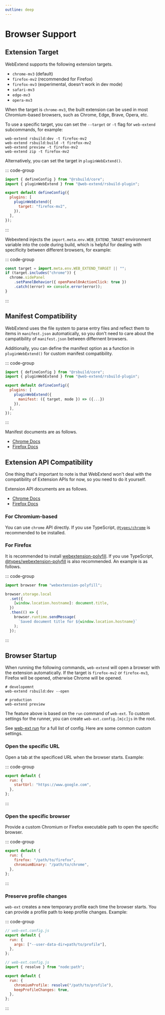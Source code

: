 ```yaml
---
outline: deep
---
```


# Browser Support

## Extension Target

WebExtend supports the following extension targets.

- `chrome-mv3` (default)
- `firefox-mv2` (recommended for Firefox)
- `firefox-mv3` (experimental, doesn't work in dev mode)
- `safari-mv3`
- `edge-mv3`
- `opera-mv3`

When the target is `chrome-mv3`, the built extension can be used in most Chromium-based browsers, such as Chrome, Edge, Brave, Opera, etc.

To use a specific target, you can set the `--target` or `-t` flag for `web-extend` subcommands, for example:

```shell
web-extend rsbuild:dev -t firefox-mv2
web-extend rsbuild:build -t firefox-mv2
web-extend preview -t firefox-mv2
web-extend zip -t firefox-mv2
```

Alternatively, you can set the target in `pluginWebExtend()`.

::: code-group

```js [rsbuild.config.ts]
import { defineConfig } from "@rsbuild/core";
import { pluginWebExtend } from "@web-extend/rsbuild-plugin";

export default defineConfig({
  plugins: [
    pluginWebExtend({
      target: "firefox-mv2",
    }),
  ],
});
```

:::

Webextend injects the `import.meta.env.WEB_EXTEND_TARGET` environment variable into the code during build, which is helpful for dealing with specificity between different browsers, for example:

::: code-group

```js [src/background.js]
const target = import.meta.env.WEB_EXTEND_TARGET || "";
if (target.includes("chrome")) {
  chrome.sidePanel
    .setPanelBehavior({ openPanelOnActionClick: true })
    .catch((error) => console.error(error));
}
```

:::

## Manifest Compatibility

WebExtend uses the file system to parse entry files and reflect them to items in `manifest.json` automatically, so you don't need to care about the campatibility of `manifest.json` between differnent browsers.

Additionally, you can define the manifest option as a function in `pluginWebExtend()` for custom manifest compatibility.

::: code-group

```js [rsbuild.config.ts]
import { defineConfig } from "@rsbuild/core";
import { pluginWebExtend } from "@web-extend/rsbuild-plugin";

export default defineConfig({
  plugins: [
    pluginWebExtend({
      manifest: ({ target, mode }) => ({...})
    }),
  ],
});
```

:::

Manifest documents are as follows.

- [Chrome Docs](https://developer.chrome.com/docs/extensions/reference/manifest)
- [Firefox Docs](https://developer.mozilla.org/en-US/docs/Mozilla/Add-ons/WebExtensions/manifest.json)

## Extension API Compatibility

One thing that's important to note is that WebExtend won't deal with the compatibility of Extension APIs for now, so you need to do it yourself.

Extension API documents are as follows.

- [Chrome Docs](https://developer.chrome.com/docs/extensions/reference/api)
- [Firefox Docs](https://developer.mozilla.org/en-US/docs/Mozilla/Add-ons/WebExtensions/API)

### For Chromium-based

You can use `chrome` API directly. If you use TypeScript, [`@types/chrome`](https://www.npmjs.com/package/@types/chrome) is recommended to be installed.

### For Firefox

It is recommended to install [webextension-polyfill](https://www.npmjs.com/package/webextension-polyfill). If you use TypeScript, [@types/webextension-polyfill](https://www.npmjs.com/package/@types/webextension-polyfill) is also recommended. An example is as follows.

::: code-group

```js [src/content.js]
import browser from "webextension-polyfill";

browser.storage.local
  .set({
    [window.location.hostname]: document.title,
  })
  .then(() => {
    browser.runtime.sendMessage(
      `Saved document title for ${window.location.hostname}`
    );
  });
```

:::

## Browser Startup

When running the following commands, `web-extend` will open a browser with the extension automatically. If the target is `firefox-mv2` or `firefox-mv3`, Firefox will be opened, otherwise Chrome will be opened.

```shell
# developemnt
web-extend rsbuild:dev --open

# production
web-extend preview
```

The feature above is based on the `run` command of `web-ext`. To custom settings for the runner, you can create `web-ext.config.[m|c]js` in the root.

See [web-ext run](https://extensionworkshop.com/documentation/develop/web-ext-command-reference/#web-ext-run) for a full list of config. Here are some common custom settings.

### Open the specific URL

Open a tab at the specificed URL when the browser starts. Example:

::: code-group

```js [web-ext.config.js]
export default {
  run: {
    startUrl: "https://www.google.com",
  },
};
```

:::

### Open the specific browser

Provide a custom Chromium or Firefox executable path to open the specific browser.

::: code-group

```js [web-ext.config.js]
export default {
  run: {
    firefox: "/path/to/firefox",
    chromiumBinary: "/path/to/chrome",
  },
};
```

:::

### Preserve profile changes

`web-ext` creates a new temporary profile each time the browser starts. You can provide a profile path to keep profile changes. Example:

::: code-group

```js [Mac/Linux]
// web-ext.config.js
export default {
  run: {
    args: ["--user-data-dir=path/to/profile"],
  },
};
```

```js [Windows]
// web-ext.config.js
import { resolve } from "node:path";

export default {
  run: {
    chromiumProfile: resolve("/path/to/profile"),
    keepProfileChanges: true,
  },
};
```

:::
